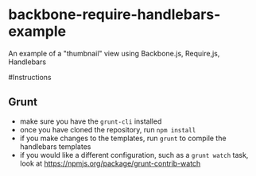 backbone-require-handlebars-example
===================================

An example of a "thumbnail" view using Backbone.js, Require,js, Handlebars

#Instructions
## Grunt
* make sure you have the `grunt-cli` installed
* once you have cloned the repository, run `npm install`
* if you make changes to the templates, run `grunt` to compile the handlebars templates
* if you would like a different configuration, such as a `grunt watch` task, look at https://npmjs.org/package/grunt-contrib-watch